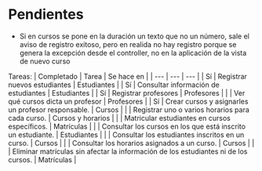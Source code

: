 # Pendientes

- Si en cursos se pone en la duración un texto que no un número, sale el aviso de registro exitoso, pero en realida no hay registro porque se genera la excepción desde el controller, no en la aplicación de la vista de nuevo curso


Tareas:
| Completado | Tarea | Se hace en |
| --- | --- | --- |
| Sí | Registrar nuevos estudiantes | Estudiantes |
| Sí | Consultar información de estudiantes | Estudiantes | 
| Sí | Registrar profesores | Profesores | 
| | Ver qué cursos dicta un profesor |  Profesores  | 
| Sí | Crear cursos y asignarles un profesor responsable. | Cursos |
| | Registrar uno o varios horarios para cada curso. |  Cursos y horarios  |
| | Matricular estudiantes en cursos específicos. |  Matrículas  | 
| | Consultar los cursos en los que está inscrito un estudiante. |  Estudiantes  |
| | Consultar los estudiantes inscritos en un curso. |  Cursos  |
| | Consultar los horarios asignados a un curso. |  Cursos  |
| | Eliminar matrículas sin afectar la información de los estudiantes ni de los cursos. | Matrículas |
